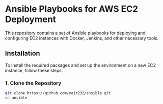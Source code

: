 # Ansible Playbooks for AWS EC2 Deployment

This repository contains a set of Ansible playbooks for deploying and configuring EC2 instances with Docker, Jenkins, and other necessary tools.

## Installation

To install the required packages and set up the environment on a new EC2 instance, follow these steps.

### 1. Clone the Repository

```bash
git clone https://github.com/yair232/ansible.git
cd ansible
